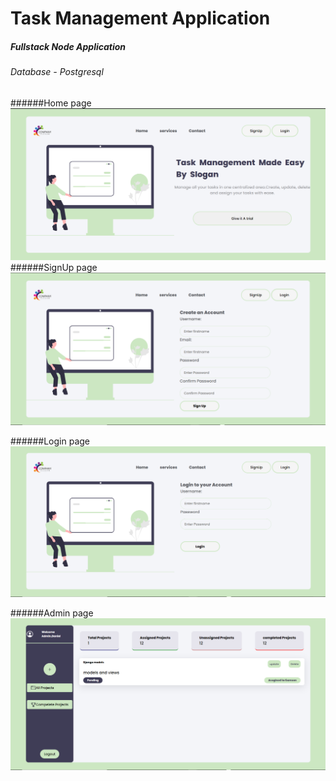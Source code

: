# Task Management Application
##### Fullstack Node Application
  ###### Database - Postgresql
 
 ######Home page
 ![](https://github.com/Danchiwaz/TaskManagementApp/blob/main/screenshots/home.png "Home Page ")
  ######SignUp page
 ![](https://github.com/Danchiwaz/TaskManagementApp/blob/main/screenshots/sign.png "SignUp Page ")

  ######Login page
 ![](https://github.com/Danchiwaz/TaskManagementApp/blob/main/screenshots/login.png "SignUp Page ")
 
   ######Admin page
 ![](https://github.com/Danchiwaz/TaskManagementApp/blob/main/screenshots/admin.png "SignUp Page ")
